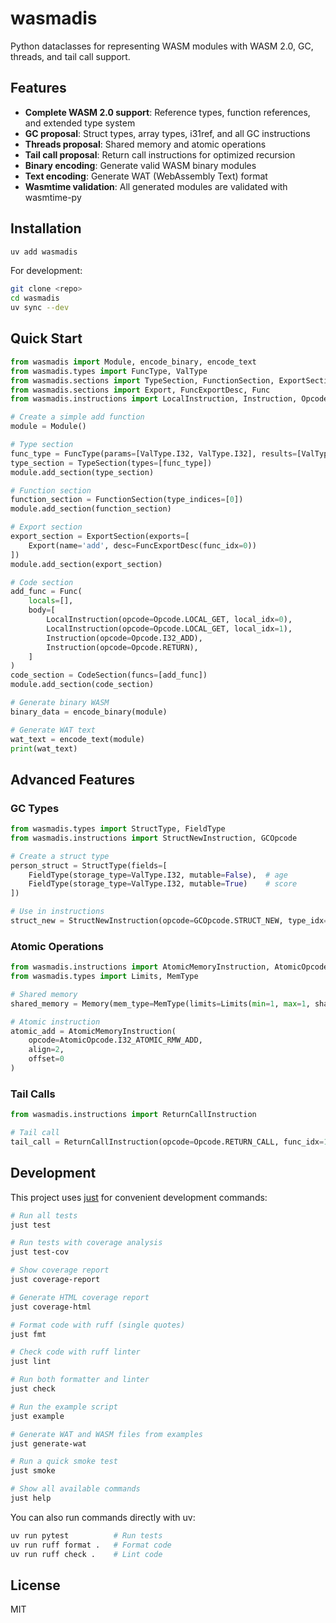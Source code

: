 # wasmadis

Python dataclasses for representing WASM modules with WASM 2.0, GC, threads, and tail call support.

## Features

- **Complete WASM 2.0 support**: Reference types, function references, and extended type system
- **GC proposal**: Struct types, array types, i31ref, and all GC instructions
- **Threads proposal**: Shared memory and atomic operations
- **Tail call proposal**: Return call instructions for optimized recursion
- **Binary encoding**: Generate valid WASM binary modules
- **Text encoding**: Generate WAT (WebAssembly Text) format
- **Wasmtime validation**: All generated modules are validated with wasmtime-py

## Installation

```bash
uv add wasmadis
```

For development:

```bash
git clone <repo>
cd wasmadis
uv sync --dev
```

## Quick Start

```python
from wasmadis import Module, encode_binary, encode_text
from wasmadis.types import FuncType, ValType
from wasmadis.sections import TypeSection, FunctionSection, ExportSection, CodeSection
from wasmadis.sections import Export, FuncExportDesc, Func
from wasmadis.instructions import LocalInstruction, Instruction, Opcode

# Create a simple add function
module = Module()

# Type section
func_type = FuncType(params=[ValType.I32, ValType.I32], results=[ValType.I32])
type_section = TypeSection(types=[func_type])
module.add_section(type_section)

# Function section
function_section = FunctionSection(type_indices=[0])
module.add_section(function_section)

# Export section
export_section = ExportSection(exports=[
    Export(name='add', desc=FuncExportDesc(func_idx=0))
])
module.add_section(export_section)

# Code section
add_func = Func(
    locals=[],
    body=[
        LocalInstruction(opcode=Opcode.LOCAL_GET, local_idx=0),
        LocalInstruction(opcode=Opcode.LOCAL_GET, local_idx=1),
        Instruction(opcode=Opcode.I32_ADD),
        Instruction(opcode=Opcode.RETURN),
    ]
)
code_section = CodeSection(funcs=[add_func])
module.add_section(code_section)

# Generate binary WASM
binary_data = encode_binary(module)

# Generate WAT text
wat_text = encode_text(module)
print(wat_text)
```

## Advanced Features

### GC Types

```python
from wasmadis.types import StructType, FieldType
from wasmadis.instructions import StructNewInstruction, GCOpcode

# Create a struct type
person_struct = StructType(fields=[
    FieldType(storage_type=ValType.I32, mutable=False),  # age
    FieldType(storage_type=ValType.I32, mutable=True)    # score
])

# Use in instructions
struct_new = StructNewInstruction(opcode=GCOpcode.STRUCT_NEW, type_idx=0)
```

### Atomic Operations

```python
from wasmadis.instructions import AtomicMemoryInstruction, AtomicOpcode
from wasmadis.types import Limits, MemType

# Shared memory
shared_memory = Memory(mem_type=MemType(limits=Limits(min=1, max=1, shared=True)))

# Atomic instruction
atomic_add = AtomicMemoryInstruction(
    opcode=AtomicOpcode.I32_ATOMIC_RMW_ADD, 
    align=2, 
    offset=0
)
```

### Tail Calls

```python
from wasmadis.instructions import ReturnCallInstruction

# Tail call
tail_call = ReturnCallInstruction(opcode=Opcode.RETURN_CALL, func_idx=1)
```

## Development

This project uses [just](https://github.com/casey/just) for convenient development commands:

```bash
# Run all tests
just test

# Run tests with coverage analysis
just test-cov

# Show coverage report
just coverage-report

# Generate HTML coverage report
just coverage-html

# Format code with ruff (single quotes)
just fmt

# Check code with ruff linter
just lint

# Run both formatter and linter
just check

# Run the example script
just example

# Generate WAT and WASM files from examples
just generate-wat

# Run a quick smoke test
just smoke

# Show all available commands
just help
```

You can also run commands directly with uv:

```bash
uv run pytest          # Run tests
uv run ruff format .   # Format code
uv run ruff check .    # Lint code
```

## License

MIT
